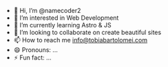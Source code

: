 - 👋 Hi, I’m @namecoder2
- 👀 I’m interested in Web Development
- 🌱 I’m currently learning Astro & JS
- 💞️ I’m looking to collaborate on create beautiful sites
- 📫 How to reach me info@tobiabartolomei.com
- 😄 Pronouns: ...
- ⚡ Fun fact: ...

<!---
namecoder2/namecoder2 is a ✨ special ✨ repository because its `README.md` (this file) appears on your GitHub profile.
You can click the Preview link to take a look at your changes.
--->
